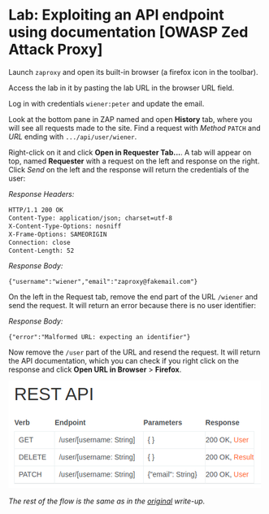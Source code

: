 # Lab: Exploiting an API endpoint using documentation [OWASP Zed Attack Proxy]

Launch `zaproxy` and open its built-in browser (a firefox icon in the toolbar).

Access the lab in it by pasting the lab URL in the browser URL field. 

Log in with credentials `wiener:peter` and update the email.

Look at the bottom pane in ZAP named and open __History__ tab, where you will see all requests made to the site. Find a request with _Method_ `PATCH` and _URL_ ending with `.../api/user/wiener`.

Right-click on it and click __Open in Requester Tab...__. A tab will appear on top, named __Requester__ with a request on the left and response on the right. Click _Send_ on the left and the response will return the credentials of the user:

_Response Headers:_
```
HTTP/1.1 200 OK
Content-Type: application/json; charset=utf-8
X-Content-Type-Options: nosniff
X-Frame-Options: SAMEORIGIN
Connection: close
Content-Length: 52
```

_Response Body:_
```
{"username":"wiener","email":"zaproxy@fakemail.com"}
```

On the left in the Request tab, remove the end part of the URL `/wiener` and send the request. It will return an error because there is no user identifier:

_Response Body:_
```
{"error":"Malformed URL: expecting an identifier"}
```

Now remove the `/user` part of the URL and resend the request. It will return the API documentation, which you can check if you right click on the response and click __Open URL in Browser__ > __Firefox__.

![API Documentation](psa_apitesting_ss01.png "API Documentation")

_The rest of the flow is the same as in the [original](README.md) write-up._
